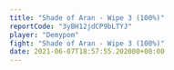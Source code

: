 ```yaml
---
title: "Shade of Aran - Wipe 3 (100%)"
reportCode: "3yBH12jdCP9bLTYJ"
player: "Demypom"
fight: "Shade of Aran - Wipe 3 (100%)"
date: 2021-06-07T18:57:55.202000+00:00
---
```

